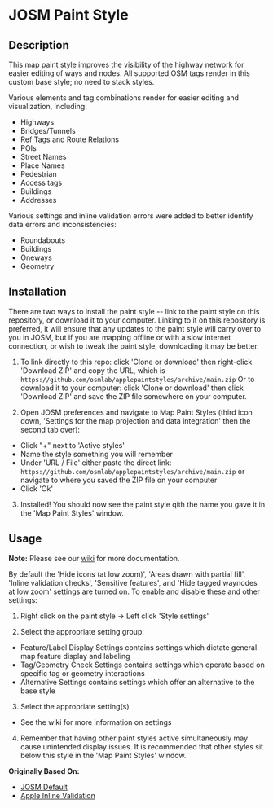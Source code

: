 # JOSM Paint Style

## Description

This map paint style improves the visibility of the highway network for easier editing of ways and nodes. All supported OSM tags render in this custom base style; no need to stack styles. 

Various elements and tag combinations render for easier editing and visualization, including:
- Highways
- Bridges/Tunnels
- Ref Tags and Route Relations
- POIs
- Street Names
- Place Names
- Pedestrian
- Access tags
- Buildings
- Addresses

Various settings and inline validation errors were added to better identify data errors and inconsistencies:
- Roundabouts
- Buildings
- Oneways
- Geometry

## Installation

There are two ways to install the paint style -- link to the paint style on this repository, or download it to your computer. Linking to it on this repository is preferred, it will ensure that any updates to the paint style will carry over to you in JOSM, but if you are mapping offline or with a slow internet connection, or wish to tweak the paint style, downloading it may be better.

1. To link directly to this repo: click 'Clone or download' then right-click 'Download ZIP' and copy the URL, which is ```https://github.com/osmlab/applepaintstyles/archive/main.zip```
Or to download it to your computer: click 'Clone or download' then click 'Download ZIP' and save the ZIP file somewhere on your computer.

2. Open JOSM preferences and navigate to Map Paint Styles (third icon down, 'Settings for the map projection and data integration' then the second tab over):
  - Click "+" next to 'Active styles'
  - Name the style something you will remember
  - Under 'URL / File' either paste the direct link: ```https://github.com/osmlab/applepaintstyles/archive/main.zip``` or navigate to where you saved the ZIP file on your computer
  - Click 'Ok'

3. Installed! You should now see the paint style qith the name you gave it in the 'Map Paint Styles' window.

## Usage

**Note:** Please see our [wiki](https://github.com/osmlab/applepaintstyles/wiki/JOSM-MapCSS-Paint-Style-Wiki) for more documentation.

By default the 'Hide icons (at low zoom)', 'Areas drawn with partial fill', 'Inline validation checks', 'Sensitive features', and 'Hide tagged waynodes at low zoom' settings are turned on. To enable and disable these and other settings: 
1. Right click on the paint style -> Left click 'Style settings'

2. Select the appropriate setting group:
  - Feature/Label Display Settings contains settings which dictate general map feature display and labeling
  - Tag/Geometry Check Settings contains settings which operate based on specific tag or geometry interactions
  - Alternative Settings contains settings which offer an alternative to the base style

3. Select the appropriate setting(s)
  - See the wiki for more information on settings

4. Remember that having other paint styles active simultaneously may cause unintended display issues. It is recommended that other styles sit below this style in the 'Map Paint Styles' window.

**Originally Based On:**

* [JOSM Default](https://josm.openstreetmap.de/wiki/Styles)
* [Apple Inline Validation](https://github.com/osmlab/appledata/wiki/Inline-Validation-Paint-Style-Information)